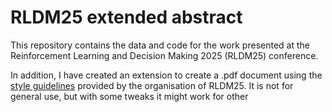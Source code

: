 # RLDM25 extended abstract

This repository contains the data and code for the work presented at the Reinforcement Learning and Decision Making 2025 (RLDM25) conference.

In addition, I have created an extension to create a .pdf document using the [style guidelines](https://rldm.org/call-for-abstracts-2025/) provided by the organisation of RLDM25. It is not for general use, but with some tweaks it might work for other 
